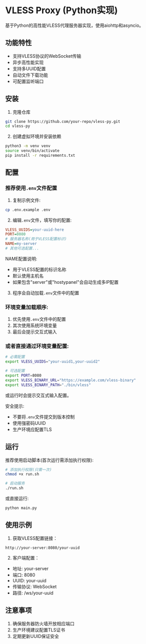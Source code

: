 # VLESS Proxy (Python实现)

基于Python的高性能VLESS代理服务器实现，使用aiohttp和asyncio。

## 功能特性

- 支持VLESS协议的WebSocket传输
- 异步高性能实现
- 支持多UUID配置
- 自动文件下载功能
- 可配置监听端口

## 安装

1. 克隆仓库
```bash
git clone https://github.com/your-repo/vless-py.git
cd vless-py
```

2. 创建虚拟环境并安装依赖
```bash
python3 -m venv venv
source venv/bin/activate
pip install -r requirements.txt
```

## 配置

### 推荐使用`.env`文件配置

1. 复制示例文件:
```bash
cp .env.example .env
```

2. 编辑`.env`文件，填写你的配置:
```ini
VLESS_UUIDS=your-uuid-here
PORT=8080
# 服务器名称(用于VLESS配置标识)
NAME=my-server
# 其他可选配置...
```

NAME配置说明:
- 用于VLESS配置的标识名称
- 默认使用主机名
- 如果包含"server"或"hostypanel"会自动生成多IP配置

3. 程序会自动加载`.env`文件中的配置

### 环境变量加载顺序:
1. 优先使用`.env`文件中的配置
2. 其次使用系统环境变量
3. 最后会提示交互式输入

### 或者直接通过环境变量配置:

```bash
# 必需配置
export VLESS_UUIDS="your-uuid1,your-uuid2"

# 可选配置
export PORT=8080
export VLESS_BINARY_URL="https://example.com/vless-binary"
export VLESS_BINARY_PATH="./bin/vless"
```

或运行时会提示交互式输入配置。

安全提示:
- 不要将`.env`文件提交到版本控制
- 使用强密码UUID
- 生产环境应配置TLS

## 运行

推荐使用启动脚本(首次运行需添加执行权限):

```bash
# 添加执行权限(只需一次)
chmod +x run.sh

# 启动服务
./run.sh
```

或直接运行:

```bash
python main.py
```

## 使用示例

1. 获取VLESS配置链接：
```
http://your-server:8080/your-uuid
```

2. 客户端配置：
- 地址: your-server
- 端口: 8080
- UUID: your-uuid
- 传输协议: WebSocket
- 路径: /ws/your-uuid

## 注意事项

1. 确保服务器防火墙开放相应端口
2. 生产环境建议配置TLS证书
3. 定期更新UUID保证安全